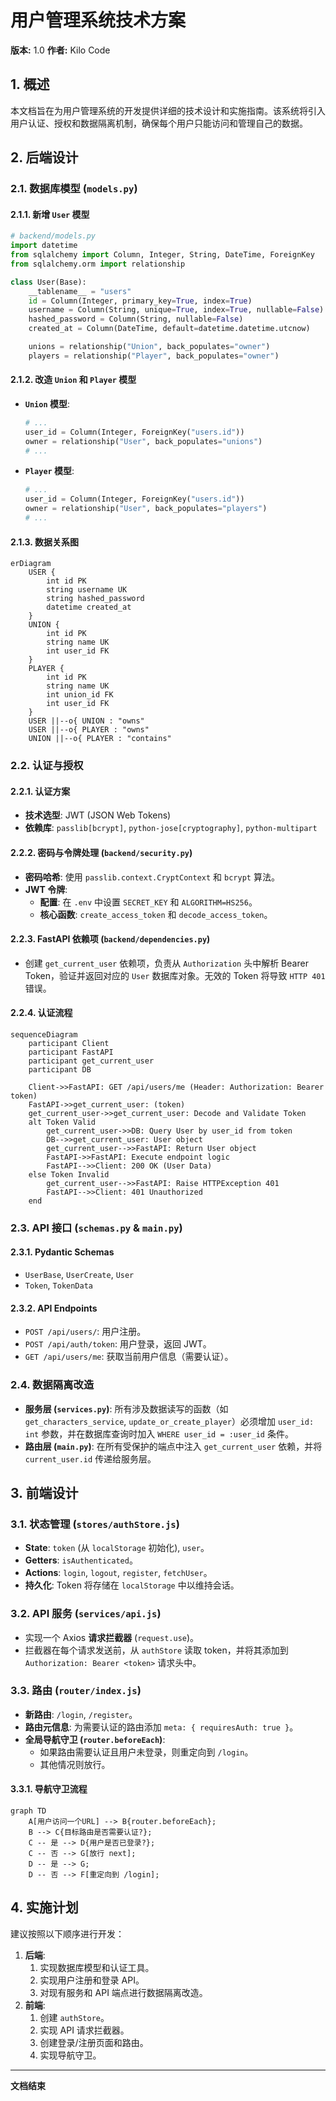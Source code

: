 # 用户管理系统技术方案

**版本:** 1.0
**作者:** Kilo Code

## 1. 概述

本文档旨在为用户管理系统的开发提供详细的技术设计和实施指南。该系统将引入用户认证、授权和数据隔离机制，确保每个用户只能访问和管理自己的数据。

## 2. 后端设计

### 2.1. 数据库模型 (`models.py`)

#### 2.1.1. 新增 `User` 模型

```python
# backend/models.py
import datetime
from sqlalchemy import Column, Integer, String, DateTime, ForeignKey
from sqlalchemy.orm import relationship

class User(Base):
    __tablename__ = "users"
    id = Column(Integer, primary_key=True, index=True)
    username = Column(String, unique=True, index=True, nullable=False)
    hashed_password = Column(String, nullable=False)
    created_at = Column(DateTime, default=datetime.datetime.utcnow)

    unions = relationship("Union", back_populates="owner")
    players = relationship("Player", back_populates="owner")
```

#### 2.1.2. 改造 `Union` 和 `Player` 模型

- **`Union` 模型**:
  ```python
  # ...
  user_id = Column(Integer, ForeignKey("users.id"))
  owner = relationship("User", back_populates="unions")
  # ...
  ```
- **`Player` 模型**:
  ```python
  # ...
  user_id = Column(Integer, ForeignKey("users.id"))
  owner = relationship("User", back_populates="players")
  # ...
  ```

#### 2.1.3. 数据关系图

```mermaid
erDiagram
    USER {
        int id PK
        string username UK
        string hashed_password
        datetime created_at
    }
    UNION {
        int id PK
        string name UK
        int user_id FK
    }
    PLAYER {
        int id PK
        string name UK
        int union_id FK
        int user_id FK
    }
    USER ||--o{ UNION : "owns"
    USER ||--o{ PLAYER : "owns"
    UNION ||--o{ PLAYER : "contains"
```

### 2.2. 认证与授权

#### 2.2.1. 认证方案

- **技术选型**: JWT (JSON Web Tokens)
- **依赖库**: `passlib[bcrypt]`, `python-jose[cryptography]`, `python-multipart`

#### 2.2.2. 密码与令牌处理 (`backend/security.py`)

- **密码哈希**: 使用 `passlib.context.CryptContext` 和 `bcrypt` 算法。
- **JWT 令牌**:
  - **配置**: 在 `.env` 中设置 `SECRET_KEY` 和 `ALGORITHM=HS256`。
  - **核心函数**: `create_access_token` 和 `decode_access_token`。

#### 2.2.3. FastAPI 依赖项 (`backend/dependencies.py`)

- 创建 `get_current_user` 依赖项，负责从 `Authorization` 头中解析 Bearer Token，验证并返回对应的 `User` 数据库对象。无效的 Token 将导致 `HTTP 401` 错误。

#### 2.2.4. 认证流程

```mermaid
sequenceDiagram
    participant Client
    participant FastAPI
    participant get_current_user
    participant DB

    Client->>FastAPI: GET /api/users/me (Header: Authorization: Bearer token)
    FastAPI->>get_current_user: (token)
    get_current_user->>get_current_user: Decode and Validate Token
    alt Token Valid
        get_current_user->>DB: Query User by user_id from token
        DB-->>get_current_user: User object
        get_current_user-->>FastAPI: Return User object
        FastAPI->>FastAPI: Execute endpoint logic
        FastAPI-->>Client: 200 OK (User Data)
    else Token Invalid
        get_current_user-->>FastAPI: Raise HTTPException 401
        FastAPI-->>Client: 401 Unauthorized
    end
```

### 2.3. API 接口 (`schemas.py` & `main.py`)

#### 2.3.1. Pydantic Schemas

- `UserBase`, `UserCreate`, `User`
- `Token`, `TokenData`

#### 2.3.2. API Endpoints

- `POST /api/users/`: 用户注册。
- `POST /api/auth/token`: 用户登录，返回 JWT。
- `GET /api/users/me`: 获取当前用户信息（需要认证）。

### 2.4. 数据隔离改造

- **服务层 (`services.py`)**: 所有涉及数据读写的函数（如 `get_characters_service`, `update_or_create_player`）必须增加 `user_id: int` 参数，并在数据库查询时加入 `WHERE user_id = :user_id` 条件。
- **路由层 (`main.py`)**: 在所有受保护的端点中注入 `get_current_user` 依赖，并将 `current_user.id` 传递给服务层。

## 3. 前端设计

### 3.1. 状态管理 (`stores/authStore.js`)

- **State**: `token` (从 `localStorage` 初始化), `user`。
- **Getters**: `isAuthenticated`。
- **Actions**: `login`, `logout`, `register`, `fetchUser`。
- **持久化**: Token 将存储在 `localStorage` 中以维持会话。

### 3.2. API 服务 (`services/api.js`)

- 实现一个 Axios **请求拦截器** (`request.use`)。
- 拦截器在每个请求发送前，从 `authStore` 读取 token，并将其添加到 `Authorization: Bearer <token>` 请求头中。

### 3.3. 路由 (`router/index.js`)

- **新路由**: `/login`, `/register`。
- **路由元信息**: 为需要认证的路由添加 `meta: { requiresAuth: true }`。
- **全局导航守卫 (`router.beforeEach`)**:
  - 如果路由需要认证且用户未登录，则重定向到 `/login`。
  - 其他情况则放行。

#### 3.3.1. 导航守卫流程

```mermaid
graph TD
    A[用户访问一个URL] --> B{router.beforeEach};
    B --> C{目标路由是否需要认证?};
    C -- 是 --> D{用户是否已登录?};
    C -- 否 --> G[放行 next];
    D -- 是 --> G;
    D -- 否 --> F[重定向到 /login];
```

## 4. 实施计划

建议按照以下顺序进行开发：

1.  **后端**:
    1.  实现数据库模型和认证工具。
    2.  实现用户注册和登录 API。
    3.  对现有服务和 API 端点进行数据隔离改造。
2.  **前端**:
    1.  创建 `authStore`。
    2.  实现 API 请求拦截器。
    3.  创建登录/注册页面和路由。
    4.  实现导航守卫。

---
**文档结束**